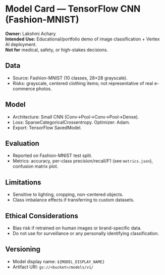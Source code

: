 # Model Card — TensorFlow CNN (Fashion-MNIST)

**Owner:** Lakshmi Achary  
**Intended Use:** Educational/portfolio demo of image classification + Vertex AI deployment.  
**Not for** medical, safety, or high-stakes decisions.

## Data
- Source: Fashion-MNIST (10 classes, 28×28 grayscale).
- Risks: grayscale, centered clothing items; not representative of real e-commerce photos.

## Model
- Architecture: Small CNN (Conv→Pool→Conv→Pool→Dense).
- Loss: SparseCategoricalCrossentropy. Optimizer: Adam.
- Export: TensorFlow SavedModel.

## Evaluation
- Reported on Fashion-MNIST test split.
- Metrics: accuracy, per-class precision/recall/F1 (see `metrics.json`), confusion matrix plot.

## Limitations
- Sensitive to lighting, cropping, non-centered objects.
- Class imbalance effects if transferring to custom datasets.

## Ethical Considerations
- Bias risk if retrained on human images or brand-specific data.
- Do not use for surveillance or any personally identifying classification.

## Versioning
- Model display name: `${MODEL_DISPLAY_NAME}`
- Artifact URI: `gs://<bucket>/models/v1/`
